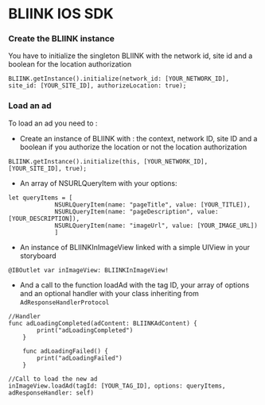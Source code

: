 # BLIINK IOS SDK

### Create the BLIINK instance
You have to initialize the singleton BLIINK with the network id, site id and a boolean for the location authorization 
```
BLIINK.getInstance().initialize(network_id: [YOUR_NETWORK_ID], site_id: [YOUR_SITE_ID], authorizeLocation: true);
```

### Load an ad
To load an ad you need to :
- Create an instance of BLIINK with : the context, network ID, site ID and a boolean if you authorize the location or not the location authorization
```
BLIINK.getInstance().initialize(this, [YOUR_NETWORK_ID], [YOUR_SITE_ID], true);
```

- An array of NSURLQueryItem with your options:
````
let queryItems = [
             NSURLQueryItem(name: "pageTitle", value: [YOUR_TITLE]),
             NSURLQueryItem(name: "pageDescription", value: [YOUR_DESCRIPTION]),
             NSURLQueryItem(name: "imageUrl", value: [YOUR_IMAGE_URL])
             ]
````

- An instance of BLIINKInImageView linked with a simple UIView in your storyboard
```
@IBOutlet var inImageView: BLIINKInImageView!
```

- And a call to the function loadAd with the tag ID, your array of options and an optional handler with your class inheriting from ```AdResponseHandlerProtocol```
```
//Handler
func adLoadingCompleted(adContent: BLIINKAdContent) {
        print("adLoadingCompleted")
    }
    
    func adLoadingFailed() {
        print("adLoadingFailed")
    }
        
//Call to load the new ad
inImageView.loadAd(tagId: [YOUR_TAG_ID], options: queryItems, adResponseHandler: self)
```
